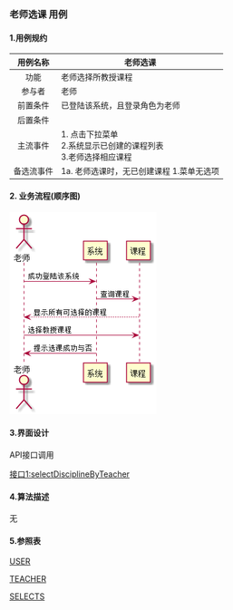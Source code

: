
### 老师选课 用例 

#### 1.用例规约

| 用例名称 | 老师选课 |
|:------:|------|
| 功能	| 老师选择所教授课程|
| 参与者 | 老师  |
| 前置条件	| 已登陆该系统，且登录角色为老师|
| 后置条件	||
| 主流事件	|1. 点击下拉菜单<br>2.系统显示已创建的课程列表<br>3.老师选择相应课程|
|备选流事件	| 1a. 老师选课时，无已创建课程 1.菜单无选项 |

#### 2. 业务流程(顺序图)
 ![图片](selectDisciplineByTec.png)
 
#### 3.界面设计
   
API接口调用

[接口1:selectDisciplineByTeacher](../接口/selectDisciplineByTeacher.md)
    
#### 4.算法描述
无

#### 5.参照表
[USER](../数据库设计.md)

[TEACHER](../数据库设计.md)

[SELECTS](../数据库设计.md)

